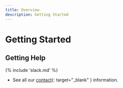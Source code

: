 ```yaml
---
title: Overview
description: Getting Started
---
```

# Getting Started

## Getting Help

{% include 'slack.md' %}
* See all our [contact](https://www.computestacks.com/contact){: target="_blank" } information.

